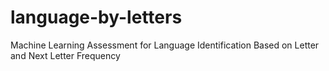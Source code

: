 # language-by-letters
Machine Learning Assessment for Language Identification Based on Letter and Next Letter Frequency
